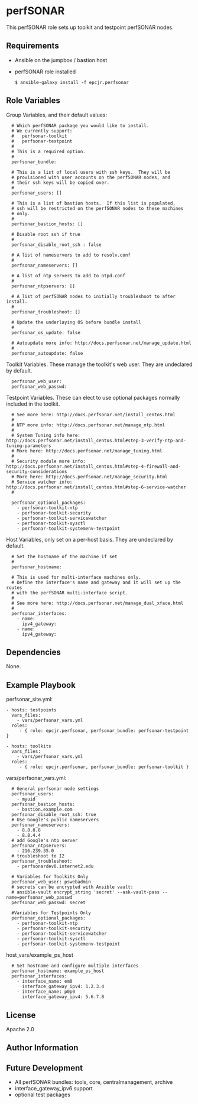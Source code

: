 perfSONAR
=========

This perfSONAR role sets up toolkit and testpoint perfSONAR nodes.

Requirements
------------

* Ansible on the jumpbox / bastion host
* perfSONAR role installed

      $ ansible-galaxy install -f epcjr.perfsonar

Role Variables
--------------

Group Variables, and their default values:

      # Which perfSONAR package you would like to install.
      # We currently support:
      #   perfsonar-toolkit
      #   perfsonar-testpoint
      #
      # This is a required option.
      #
      perfsonar_bundle: 
      
      # This is a list of local users with ssh keys.  They will be
      # provisioned with user accounts on the perfSONAR nodes, and
      # their ssh keys will be copied over.
      #
      perfsonar_users: []
      
      # This is a list of bastion hosts.  If this list is populated,
      # ssh will be restricted on the perfSONAR nodes to these machines
      # only.
      #
      perfsonar_bastion_hosts: []
      
      # Disable root ssh if true
      #
      perfsonar_disable_root_ssh : false
      
      # A list of nameservers to add to resolv.conf
      #
      perfsonar_nameservers: []
      
      # A list of ntp servers to add to ntpd.conf
      #
      perfsonar_ntpservers: []
      
      # A list of perfSONAR nodes to initially troubleshoot to after install.
      #
      perfsonar_troubleshoot: []
      
      # Update the underlaying OS before bundle install
      #
      perfsonar_os_update: false
      
      # Autoupdate more info: http://docs.perfsonar.net/manage_update.html
      #
      perfsonar_autoupdate: false



Toolkit Variables.  These manage the toolkit's web user.  They are undeclared by default.

      perfsonar_web_user:
      perfsonar_web_passwd:
  
Testpoint Variables.  These can elect to use optional packages normally included in the toolkit.

      # See more here: http://docs.perfsonar.net/install_centos.html
      #
      # NTP more info: http://docs.perfsonar.net/manage_ntp.html
      #
      # System Tuning info here: http://docs.perfsonar.net/install_centos.html#step-3-verify-ntp-and-tuning-parameters
      # More here: http://docs.perfsonar.net/manage_tuning.html
      #
      # Security module more info: http://docs.perfsonar.net/install_centos.html#step-4-firewall-and-security-considerations
      # More here: http://docs.perfsonar.net/manage_security.html
      # Service watcher info: http://docs.perfsonar.net/install_centos.html#step-6-service-watcher
      #
      
      perfsonar_optional_packages:
        - perfsonar-toolkit-ntp
        - perfsonar-toolkit-security
        - perfsonar-toolkit-servicewatcher
        - perfsonar-toolkit-sysctl
        - perfsonar-toolkit-systemenv-testpoint
        
      
      
Host Variables, only set on a per-host basis.  They are undeclared by default.

      # Set the hostname of the machine if set
      #
      perfsonar_hostname:
      
      # This is used for multi-interface machines only.
      # Define the interface's name and gateway and it will set up the routes
      # with the perfSONAR multi-interface script.
      #
      # See more here: http://docs.perfsonar.net/manage_dual_xface.html
      #
      perfsonar_interfaces:
        - name:
          ipv4_gateway:
        - name:
          ipv4_gateway:

Dependencies
------------

None.

Example Playbook
----------------

perfsonar_site.yml:

    - hosts: testpoints
      vars_files:
        - vars/perfsonar_vars.yml
      roles:
         - { role: epcjr.perfsonar, perfsonar_bundle: perfsonar-testpoint }

    - hosts: toolkits
      vars_files:
        - vars/perfsonar_vars.yml
      roles:
         - { role: epcjr.perfsonar, perfsonar_bundle: perfsonar-toolkit }

vars/perfsonar_vars.yml:

      # General perfsonar node settings
      perfsonar_users:
        - myuid
      perfsonar_bastion_hosts:
        - bastion.example.com
      perfsonar_disable_root_ssh: true
      # Use Google's public nameservers
      perfsonar_nameservers:
        - 8.8.8.8
        - 8.8.4.4
      # add Google's ntp server
      perfsonar_ntpservers:
        - 216.239.35.0
      # troubleshoot to I2
      perfsonar_troubleshoot:
        - perfsonardev0.internet2.edu
      
      # Variables for Toolkits Only
      perfsonar_web_user: pswebadmin
      # secrets can be encrypted with Ansible vault:
      # ansible-vault encrypt_string 'secret' --ask-vault-pass --name=perfsonar_web_passwd
      perfsonar_web_passwd: secret
      
      #Variables for Testpoints Only
      perfsonar_optional_packages:
        - perfsonar-toolkit-ntp
        - perfsonar-toolkit-security
        - perfsonar-toolkit-servicewatcher
        - perfsonar-toolkit-sysctl
        - perfsonar-toolkit-systemenv-testpoint

      
host_vars/example_ps_host

      # Set hostname and configure multiple interfaces
      perfsonar_hostname: example_ps_host
      perfsonar_interfaces:
        - interface_name: em0
          interface_gateway_ipv4: 1.2.3.4
        - interface_name: p0p0
          interface_gateway_ipv4: 5.6.7.8



License
-------

Apache 2.0

Author Information
------------------

Future Development
------------------

* All perfSONAR bundles: tools, core, centralmanagement, archive
* interface_gateway_ipv6 support
* optional test packages

